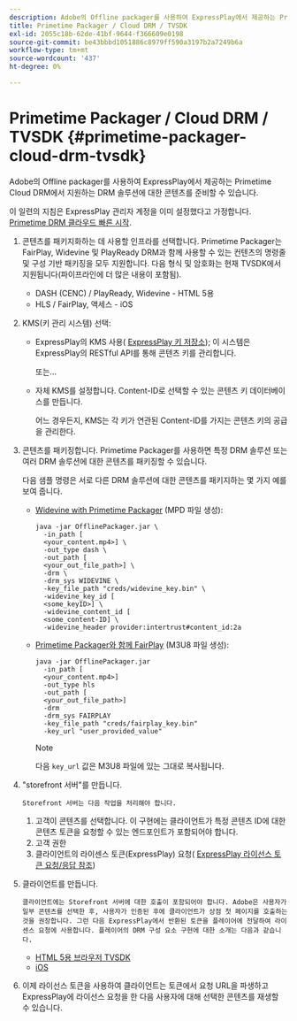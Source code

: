 ```yaml
---
description: Adobe의 Offline packager를 사용하여 ExpressPlay에서 제공하는 Primetime Cloud DRM에서 지원하는 DRM 솔루션에 대한 콘텐츠를 준비할 수 있습니다.
title: Primetime Packager / Cloud DRM / TVSDK
exl-id: 2055c18b-62de-41bf-9644-f366609e0198
source-git-commit: be43bbbd1051886c8979ff590a3197b2a7249b6a
workflow-type: tm+mt
source-wordcount: '437'
ht-degree: 0%

---
```


# Primetime Packager / Cloud DRM / TVSDK {#primetime-packager-cloud-drm-tvsdk}

Adobe의 Offline packager를 사용하여 ExpressPlay에서 제공하는 Primetime Cloud DRM에서 지원하는 DRM 솔루션에 대한 콘텐츠를 준비할 수 있습니다.

이 일련의 지침은 ExpressPlay 관리자 계정을 이미 설정했다고 가정합니다. [Primetime DRM 클라우드 빠른 시작](../../../multi-drm-workflows/quick-start/quick-overview.md).
1. 콘텐츠를 패키지화하는 데 사용할 인프라를 선택합니다. Primetime Packager는 FairPlay, Widevine 및 PlayReady DRM과 함께 사용할 수 있는 컨텐츠의 명령줄 및 구성 기반 패키징을 모두 지원합니다. 다음 형식 및 암호화는 현재 TVSDK에서 지원됩니다(파이프라인에 더 많은 내용이 포함됨).

   * DASH (CENC) / PlayReady, Widevine - HTML 5용
   * HLS / FairPlay, 액세스 - iOS

1. KMS(키 관리 시스템) 선택:

   * ExpressPlay의 KMS 사용( [ExpressPlay 키 저장소](https://www.expressplay.com/developer/key-storage/)); 이 시스템은 ExpressPlay의 RESTful API를 통해 콘텐츠 키를 관리합니다.

      또는...

   * 자체 KMS를 설정합니다. Content-ID로 선택할 수 있는 콘텐츠 키 데이터베이스를 만듭니다.

      어느 경우든지, KMS는 각 키가 연관된 Content-ID를 가지는 콘텐츠 키의 공급을 관리한다.

1. 콘텐츠를 패키징합니다. Primetime Packager를 사용하면 특정 DRM 솔루션 또는 여러 DRM 솔루션에 대한 콘텐츠를 패키징할 수 있습니다.

   다음 샘플 명령은 서로 다른 DRM 솔루션에 대한 콘텐츠를 패키지하는 몇 가지 예를 보여 줍니다.

   * [Widevine with Primetime Packager](https://helpx.adobe.com/content/dam/help/en/primetime/guides/offline_packager_getting_started.pdf#page=19) (MPD 파일 생성):

      ```
      java -jar OfflinePackager.jar \ 
        -in_path [ 
        <your_content.mp4>] \ 
        -out_type dash \ 
        -out_path [ 
        <your_out_file_path>] \ 
        -drm \ 
        -drm_sys WIDEVINE \ 
        -key_file_path "creds/widevine_key.bin" \ 
        -widevine_key_id [ 
        <some_keyID>] \ 
        -widevine_content_id [ 
        <some_content-ID] \ 
        -widevine_header provider:intertrust#content_id:2a
      ```

   * [Primetime Packager와 함께 FairPlay](https://helpx.adobe.com/content/dam/help/en/primetime/guides/offline_packager_getting_started.pdf#page=20) (M3U8 파일 생성):

      ```
      java -jar OfflinePackager.jar  
        -in_path [ 
        <your_content.mp4>]  
        -out_type hls  
        -out_path [ 
        <your_out_file_path>]  
        -drm  
        -drm_sys FAIRPLAY  
        -key_file_path "creds/fairplay_key.bin"  
        -key_url "user_provided_value"
      ```

      >[!NOTE]
      >
      >다음 `key_url` 값은 M3U8 파일에 있는 그대로 복사됩니다.

1. &quot;storefront 서버&quot;를 만듭니다.

       Storefront 서버는 다음 작업을 처리해야 합니다.
   
   1. 고객이 콘텐츠를 선택합니다. 이 구현에는 클라이언트가 특정 콘텐츠 ID에 대한 콘텐츠 토큰을 요청할 수 있는 엔드포인트가 포함되어야 합니다.
   1. 고객 권한
   1. 클라이언트의 라이센스 토큰(ExpressPlay) 요청( [ExpressPlay 라이선스 토큰 요청/응답 참조](../../../multi-drm-workflows/license-token-req-resp-ref/license-req-resp-overview.md))

1. 클라이언트를 만듭니다.

       클라이언트에는 Storefront 서버에 대한 호출이 포함되어야 합니다. Adobe은 사용자가 일부 콘텐츠를 선택한 후, 사용자가 인증된 후에 클라이언트가 상점 첫 페이지를 호출하는 것을 권장합니다. 그런 다음 ExpressPlay에서 반환된 토큰을 플레이어에 전달하여 라이센스 요청에 사용합니다. 플레이어의 DRM 구성 요소 구현에 대한 소개는 다음과 같습니다.
   
   * [HTML 5용 브라우저 TVSDK](https://help.adobe.com/en_US/primetime/psdk/browser_tvsdk/index.html#PSDKs-reference-DRM_interface_overview)
   * [iOS](../../../../programming/tvsdk-3x-ios-prog/ios-3x-drm-content-security/ios-3x-apple-fairplay-tvsdk.md)

1. 이제 라이선스 토큰을 사용하여 클라이언트는 토큰에서 요청 URL을 파생하고 ExpressPlay에 라이선스 요청을 한 다음 사용자에 대해 선택한 콘텐츠를 재생할 수 있습니다.

